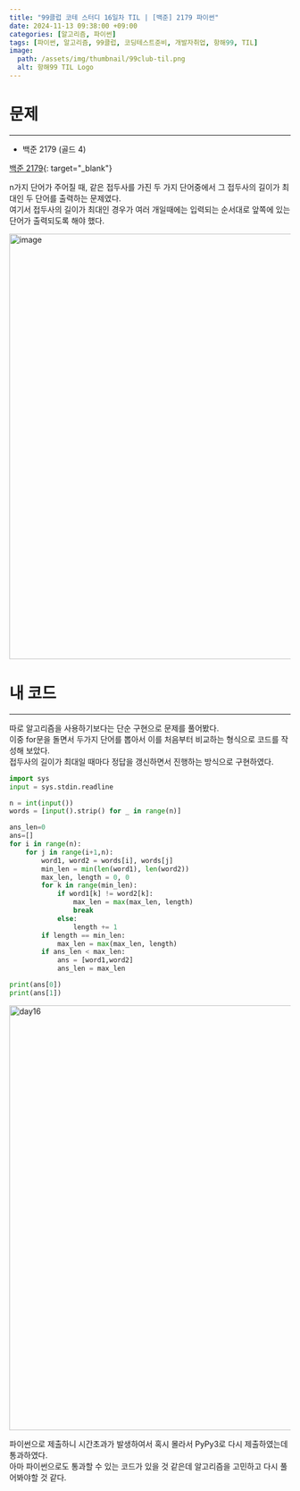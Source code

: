 ```yaml
---
title: "99클럽 코테 스터디 16일차 TIL | [백준] 2179 파이썬"
date: 2024-11-13 09:38:00 +09:00
categories: [알고리즘, 파이썬]
tags: [파이썬, 알고리즘, 99클럽, 코딩테스트준비, 개발자취업, 항해99, TIL]
image:
  path: /assets/img/thumbnail/99club-til.png
  alt: 항해99 TIL Logo
---
```

# 문제
---
- 백준 2179 (골드 4)

[백준 2179](https://www.acmicpc.net/problem/2179){: target="_blank"}

n가지 단어가 주어질 때, 같은 접두사를 가진 두 가지 단어중에서 그 접두사의 길이가 최대인 두 단어를 출력하는 문제였다.   
여기서 접두사의 길이가 최대인 경우가 여러 개일때에는 입력되는 순서대로 앞쪽에 있는 단어가 출력되도록 해야 했다.   

<img width="762" alt="image" src="https://github.com/user-attachments/assets/fe76190c-e116-458d-b499-d4a4791aa7c8">

# 내 코드
---
따로 알고리즘을 사용하기보다는 단순 구현으로 문제를 풀어봤다.   
이중 for문을 돌면서 두가지 단어를 뽑아서 이를 처음부터 비교하는 형식으로 코드를 작성해 보았다.   
접두사의 길이가 최대일 때마다 정답을 갱신하면서 진행하는 방식으로 구현하였다.   

```python
import sys
input = sys.stdin.readline

n = int(input())
words = [input().strip() for _ in range(n)]

ans_len=0
ans=[]
for i in range(n):
    for j in range(i+1,n):
        word1, word2 = words[i], words[j]
        min_len = min(len(word1), len(word2))
        max_len, length = 0, 0
        for k in range(min_len):
            if word1[k] != word2[k]:
                max_len = max(max_len, length)
                break
            else:
                length += 1
        if length == min_len:
            max_len = max(max_len, length)
        if ans_len < max_len:
            ans = [word1,word2]
            ans_len = max_len

print(ans[0])
print(ans[1])
```

<img width="761" alt="day16" src="https://github.com/user-attachments/assets/32216737-1249-4a11-9ebb-68cf72e9cbbc">

파이썬으로 제출하니 시간초과가 발생하여서 혹시 몰라서 PyPy3로 다시 제출하였는데 통과하였다.   
아마 파이썬으로도 통과할 수 있는 코드가 있을 것 같은데 알고리즘을 고민하고 다시 풀어봐야할 것 같다.